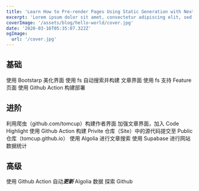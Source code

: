 ```yaml
---
title: 'Learn How to Pre-render Pages Using Static Generation with Next.js'
excerpt: 'Lorem ipsum dolor sit amet, consectetur adipiscing elit, sed do eiusmod tempor incididunt ut labore et dolore magna aliqua. Praesent elementum facilisis leo vel fringilla est ullamcorper eget. At imperdiet dui accumsan sit amet nulla facilities morbi tempus.'
coverImage: '/assets/blog/hello-world/cover.jpg'
date: '2020-03-16T05:35:07.322Z'
ogImage:
  url: '/cover.jpg'
---
```


## 基础
<!-- 使用 appDir 构建应用程序 -->
使用 Bootstarp 美化界面
使用 fs 自动搜索并构建 文章界面
使用 fs 支持 Feature 页面
使用 Github Action 构建部署

## 进阶
利用爬虫（github.com/tomcup）构建作者界面
加强文章界面，加入 Code Highlight
使用 Github Action 构建 Privite 仓库（Site）中的源代码提交至 Public 仓库（tomcup.github.io）
使用 Algolia 进行文章搜索
使用 Supabase 进行网站数据统计

## 高级
使用 Github Action 自动***更新*** Algolia 数据
探索 Github